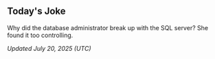 ## Today's Joke
Why did the database administrator break up with the SQL server? She found it too controlling.

*Updated July 20, 2025 (UTC)*
